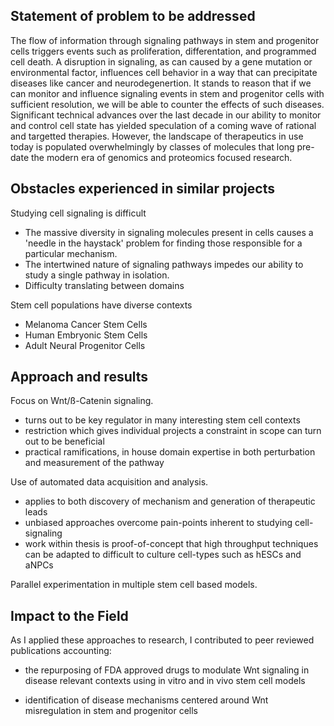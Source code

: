Statement of problem to be addressed
------------------------------------

The flow of information through signaling pathways in stem and progenitor cells triggers events such as proliferation, differentation, and programmed cell death. A disruption in signaling, as can caused by a gene mutation or environmental factor, influences cell behavior in a way that can precipitate diseases like cancer and neurodegenertion. It stands to reason that if we can monitor and influence signaling events in stem and progenitor cells with sufficient resolution, we will be able to counter the effects of such diseases. Significant technical advances over the last decade in our ability to monitor and control cell state has yielded speculation of a coming wave of rational and targetted therapies. However, the landscape of therapeutics in use today is populated overwhelmingly by classes of molecules that long pre-date the modern era of genomics and proteomics focused research.

Obstacles experienced in similar projects
-----------------------------------------

Studying cell signaling is difficult

* The massive diversity in signaling molecules present in cells causes a 'needle in the haystack' problem for finding those responsible for a particular mechanism.
* The intertwined nature of signaling pathways impedes our ability to study a single pathway in isolation.
* Difficulty translating between domains

Stem cell populations have diverse contexts

* Melanoma Cancer Stem Cells
* Human Embryonic Stem Cells
* Adult Neural Progenitor Cells


Approach and results
--------------------

Focus on Wnt/ß-Catenin signaling.

* turns out to be key regulator in many interesting stem cell contexts
* restriction which gives individual projects a constraint in scope can turn out to be beneficial
* practical ramifications, in house domain expertise in both perturbation and measurement of the pathway

Use of automated data acquisition and analysis.

* applies to both discovery of mechanism and generation of therapeutic leads
* unbiased approaches overcome pain-points inherent to studying cell-signaling
* work within thesis is proof-of-concept that high throughput techniques can be adapted to difficult to culture cell-types such as hESCs and aNPCs

Parallel experimentation in multiple stem cell based models.

Impact to the Field
-------------------

As I applied these approaches to research, I contributed to peer reviewed publications accounting:

* the repurposing of FDA approved drugs to modulate Wnt signaling in disease relevant contexts using in vitro and in vivo stem cell models

* identification of disease mechanisms centered around Wnt misregulation in stem and progenitor cells

